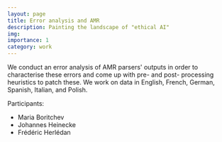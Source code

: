 ```yaml
---
layout: page
title: Error analysis and AMR
description: Painting the landscape of "ethical AI"
img: 
importance: 1
category: work
---
```

We conduct an error analysis of AMR parsers' outputs in order to characterise these errors and come up with pre- and post- processing heuristics to patch these. We work on data in English, French, German, Spanish, Italian, and Polish.

Participants:
  - Maria Boritchev
  - Johannes Heinecke
  - Frédéric Herlédan
